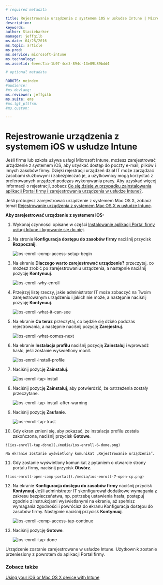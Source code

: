 ```yaml
---
# required metadata

title: Rejestrowanie urządzenia z systemem iOS w usłudze Intune | Microsoft Intune
description:
keywords:
author: Staciebarker
manager: jeffgilb
ms.date: 04/28/2016
ms.topic: article
ms.prod:
ms.service: microsoft-intune
ms.technology:
ms.assetid: 6eeec7aa-1b07-4ce3-894c-13e09b89bdd4

# optional metadata

ROBOTS: noindex
#audience:
#ms.devlang:
ms.reviewer: jeffgilb
ms.suite: ems
#ms.tgt_pltfrm:
#ms.custom:

---
```



# Rejestrowanie urządzenia z systemem iOS w usłudze Intune

Jeśli firma lub szkoła używa usługi Microsoft Intune, możesz zarejestrować urządzenie z systemem iOS, aby uzyskać dostęp do poczty e-mail, plików i innych zasobów firmy. Dzięki rejestracji urządzeń dział IT może zarządzać zasobami służbowymi i zabezpieczać je, a użytkownicy mogą korzystać z preferowanych urządzeń podczas wykonywania pracy. Aby uzyskać więcej informacji o rejestracji, zobacz [Co się dzieje w przypadku zainstalowania aplikacji Portal firmy i zarejestrowania urządzenia w usłudze Intune?](what-happens-if-you-install-the-company-portal-app-and-enroll-your-device-in-intune-ios.md).

Jeśli próbujesz zarejestrować urządzenie z systemem Mac OS X, zobacz temat [Rejestrowanie urządzenia z systemem Mac OS X w usłudze Intune](enroll-your-device-in-intune-mac-os-x.md).


**Aby zarejestrować urządzenie z systemem iOS:**

1.  Wykonaj czynności opisane w części [Instalowanie aplikacji Portal firmy usługi Intune i logowanie się do niej](install-and-sign-in-to-the-intune-company-portal-app-ios.md).

2. Na stronie **Konfiguracja dostępu do zasobów firmy** naciśnij przycisk **Rozpocznij**.

    ![ios-enroll-comp-access-setup-begin](./media/ios-enroll-1a-comp-access-setup.png) 

3. Na ekranie **Dlaczego warto zarejestrować urządzenie?** przeczytaj, co możesz zrobić po zarejestrowaniu urządzenia, a następnie naciśnij pozycję **Kontynuuj**.

    ![ios-enroll-why-enroll](./media/ios-enroll-1b-why-enroll.png) 

4. Przejrzyj listę rzeczy, jakie administrator IT może zobaczyć na Twoim zarejestrowanym urządzeniu i jakich nie może, a następnie naciśnij pozycję **Kontynuuj**.

    ![ios-enroll-what-it-can-see](./media/ios-enroll-1c-we-care-privacy.png) 

5.  Na ekranie **Co teraz** przeczytaj, co będzie się działo podczas rejestrowania, a następnie naciśnij pozycję **Zarejestruj**.

    ![ios-enroll-what-comes-next](./media/ios-enroll-1d-what-comes-next.png) 

6.  Na ekranie **Instalacja profilu** naciśnij pozycję **Zainstaluj** i wprowadź hasło, jeśli zostanie wyświetlony monit.

    ![ios-enroll-install-profile](./media/ios-enroll-2-mgt-profile-install.png) 
  
7.  Naciśnij pozycję **Zainstaluj**.

    ![ios-enroll-tap-install](./media/ios-enroll-3-mgt-profile-install-2.png)    

8.  Naciśnij pozycję **Zainstaluj**, aby potwierdzić, że ostrzeżenia zostały przeczytane.

    ![ios-enroll-tap-install-after-warning](./media/ios-enroll-4-warning.png) 

9.  Naciśnij pozycję **Zaufanie**.

    ![ios-enroll-tap-trust](./media/ios-enroll-5-trust.png) 

10.  Gdy ekran zmieni się, aby pokazać, że instalacja profilu została zakończona, naciśnij przycisk **Gotowe**.

    ![ios-enroll-tap-done](./media/ios-enroll-6-done.png) 

    Na ekranie zostanie wyświetlony komunikat „Rejestrowanie urządzenia”.

11.  Gdy zostanie wyświetlony komunikat z pytaniem o otwarcie strony portalu firmy, naciśnij przycisk **Otwórz**.

    ![ios-enroll-open-comp-portal](./media/ios-enroll-7-open-cp.png) 

12. Na ekranie **Konfiguracja dostępu do zasobów firmy** naciśnij przycisk **Kontynuuj** Jeśli administrator IT skonfigurował dodatkowe wymagania z zakresu bezpieczeństwa, np. potrzebę ustawienia hasła, postępuj zgodnie z instrukcjami wyświetlanymi na ekranie, aż spełnisz wymagania zgodności i powrócisz do ekranu Konfiguracja dostępu do zasobów firmy. Następnie naciśnij przycisk **Kontynuuj**.

    ![ios-enroll-comp-access-tap-continue](./media/ios-enroll-8-comp-access-setup-compliance.png) 

13. Naciśnij pozycję **Gotowe**. 

    ![ios-enroll-tap-done](./media/ios-enroll-9-comp-access-setup-complete.png) 

Urządzenie zostanie zarejestrowane w usłudze Intune. Użytkownik zostanie przeniesiony z powrotem do aplikacji Portal firmy.

    

  

### Zobacz także
[Using your iOS or Mac OS X device with Intune](using-your-ios-or-mac-os-x-device-with-intune.md)

<!--HONumber=May16_HO1-->


